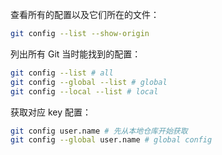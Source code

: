 查看所有的配置以及它们所在的文件： 
```sh
git config --list --show-origin
```

列出所有 Git 当时能找到的配置：
```sh
git config --list # all
git config --global --list # global
git config --local --list # local
```
获取对应 key 配置：
```sh
git config user.name # 先从本地仓库开始获取
git config --global user.name # global config
```